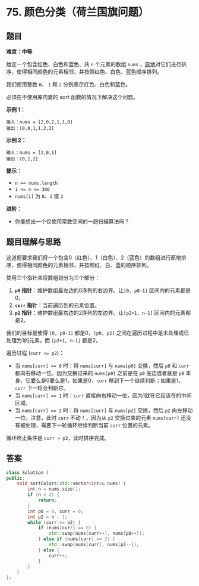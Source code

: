 # 75. 颜色分类（荷兰国旗问题）
## 题目
**难度：中等**

给定一个包含红色、白色和蓝色、共 `n` 个元素的数组 `nums` ，[原地](https://baike.baidu.com/item/原地算法)对它们进行排序，使得相同颜色的元素相邻，并按照红色、白色、蓝色顺序排列。

我们使用整数 `0`、 `1` 和 `2` 分别表示红色、白色和蓝色。

必须在不使用库内置的 sort 函数的情况下解决这个问题。

**示例 1：**

```
输入：nums = [2,0,2,1,1,0]
输出：[0,0,1,1,2,2]
```

**示例 2：**

```
输入：nums = [2,0,1]
输出：[0,1,2]
```

**提示：**

*   `n == nums.length`
*   `1 <= n <= 300`
*   `nums[i]` 为 `0`、`1` 或 `2`

**进阶：**

*   你能想出一个仅使用常数空间的一趟扫描算法吗？

## 题目理解与思路

这道题要求我们将一个包含0（红色）、1（白色）、2（蓝色）的数组进行原地排序，使得相同颜色的元素相邻，并按照红、白、蓝的顺序排列。

使用三个指针来将数组划分为三个部分：

1.  **`p0` 指针**：维护数组最左边的0序列的右边界。让`[0, p0-1]` 区间内的元素都是0。
2.  **`curr` 指针**：当前遍历到的元素位置。
3.  **`p2` 指针**：维护数组最右边的2序列的左边界。让`[p2+1, n-1]` 区间内的元素都是2。

我们的目标是使得 `[0, p0-1]` 都是0，`[p0, p2]` 之间在遍历过程中是未处理或已处理为1的元素，而 `[p2+1, n-1]` 都是2。

遍历过程 (`curr <= p2`)：
*   当 `nums[curr] == 0` 时：将 `nums[curr]` 与 `nums[p0]` 交换，然后 `p0` 和 `curr` 都向右移动一位。因为交换过来的 `nums[p0]` 之前是在 `p0` 左边或者就是 `p0` 本身，它要么是0要么是1，如果是0，`curr` 移到下一个继续判断；如果是1，`curr` 下一轮会判断它。
*   当 `nums[curr] == 1` 时：`curr` 直接向右移动一位，因为1就在它应该在的中间区域。
*   当 `nums[curr] == 2` 时：将 `nums[curr]` 与 `nums[p2]` 交换，然后 `p2` 向左移动一位。注意，此时 `curr` 不动！，因为从 `p2` 交换过来的元素 `nums[curr]` 还没有被处理，需要下一轮循环继续判断当前 `curr` 位置的元素。

循环终止条件是 `curr > p2`，此时排序完成。

## 答案

```cpp
class Solution {
public:
    void sortColors(std::vector<int>& nums) {
        int n = nums.size();
        if (n < 2) {
            return;
        }
        int p0 = 0, curr = 0;
        int p2 = n - 1;
        while (curr <= p2) {
            if (nums[curr] == 0) {
                std::swap(nums[curr++], nums[p0++]);
            } else if (nums[curr] == 2) {
                std::swap(nums[curr], nums[p2--]);
            } else {
                curr++;
            }
        }
    }
};
```